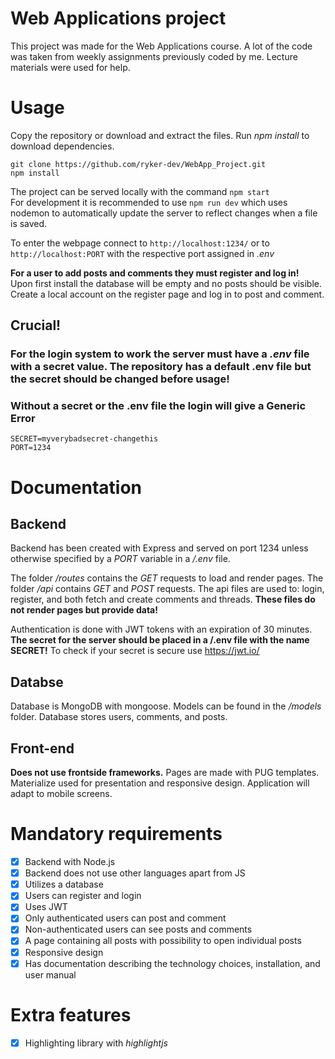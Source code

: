 # Web Applications project
This project was made for the Web Applications course. A lot of the code was taken from weekly assignments previously coded by me. Lecture materials were used for help.

# Usage
Copy the repository or download and extract the files. Run *npm install* to download dependencies.
```
git clone https://github.com/ryker-dev/WebApp_Project.git
npm install
```

The project can be served locally with the command `npm start`  
For development it is recommended to use `npm run dev` which uses nodemon to automatically update the server to reflect changes when a file is saved.  

To enter the webpage connect to `http://localhost:1234/` or to `http://localhost:PORT` with the respective port assigned in *.env*

**For a user to add posts and comments they must register and log in!**  
Upon first install the database will be empty and no posts should be visible. Create a local account on the register page and log in to post and comment.

## Crucial!
### For the login system to work the server **must** have a *.env* file with a secret value. The repository has a default .env file but __the secret should be changed before usage!__  
### Without a secret or the .env file the login will give a Generic Error

```
SECRET=myverybadsecret-changethis
PORT=1234
```

# Documentation

## Backend
Backend has been created with Express and served on port 1234 unless otherwise specified by a *PORT* variable in a */.env* file.

The folder */routes* contains the *GET* requests to load and render pages.
The folder */api* contains *GET* and *POST* requests. The api files are used to: login, register, and both fetch and create comments and threads. **These files do not render pages but provide data!**

Authentication is done with JWT tokens with an expiration of 30 minutes. **The secret for the server should be placed in a /.env file with the name SECRET!**
To check if your secret is secure use https://jwt.io/

## Databse
Database is MongoDB with mongoose. Models can be found in the */models* folder. Database stores users, comments, and posts.

## Front-end
__Does not use frontside frameworks.__ Pages are made with PUG templates.  
Materialize used for presentation and responsive design. Application will adapt to mobile screens.

# Mandatory requirements
- [X] Backend with Node.js
- [X] Backend does not use other languages apart from JS
- [X] Utilizes a database
- [X] Users can register and login
- [X] Uses JWT
- [X] Only authenticated users can post and comment
- [X] Non-authenticated users can see posts and comments
- [X] A page containing all posts with possibility to open individual posts
- [X] Responsive design
- [X] Has documentation describing the technology choices, installation, and user manual

# Extra features
- [X] Highlighting library with *highlightjs*
